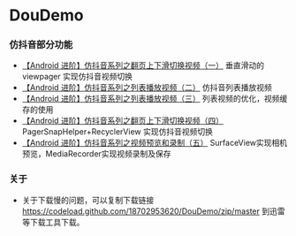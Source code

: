 # DouDemo
### 仿抖音部分功能
* [【Android 进阶】仿抖音系列之翻页上下滑切换视频（一）](https://www.jianshu.com/p/2c71f699c5c4)
垂直滑动的viewpager 实现仿抖音视频切换
* [【Android 进阶】仿抖音系列之列表播放视频（二）](https://www.jianshu.com/p/ee6b7c200c9c)
仿抖音列表播放视频
* [【Android 进阶】仿抖音系列之列表播放视频（三）](https://www.jianshu.com/p/15a70f242c4d)
列表视频的优化，视频缓存的使用
* [【Android 进阶】仿抖音系列之翻页上下滑切换视频（四）](https://www.jianshu.com/p/e0bd595d6321)
PagerSnapHelper+RecyclerView 实现仿抖音视频切换
* [【Android 进阶】仿抖音系列之视频预览和录制（五）](https://www.jianshu.com/p/dc63d77b6761)
SurfaceView实现相机预览，MediaRecorder实现视频录制及保存


### 关于
* 关于下载慢的问题，可以复制下载链接 https://codeload.github.com/18702953620/DouDemo/zip/master 到迅雷等下载工具下载。
